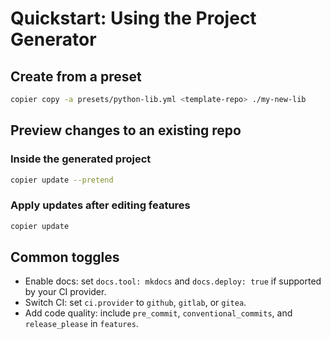 # Quickstart: Using the Project Generator

## Create from a preset

```bash
copier copy -a presets/python-lib.yml <template-repo> ./my-new-lib
```

## Preview changes to an existing repo

### Inside the generated project

```bash
copier update --pretend
```

### Apply updates after editing features

```bash
copier update
```

## Common toggles
- Enable docs: set `docs.tool: mkdocs` and `docs.deploy: true` if supported by your CI provider.
- Switch CI: set `ci.provider` to `github`, `gitlab`, or `gitea`.
- Add code quality: include `pre_commit`, `conventional_commits`, and `release_please` in `features`.
